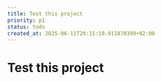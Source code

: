 ```yaml
---
title: Test this project
priority: p1
status: todo
created_at: 2025-06-11T20:15:10.911870399+02:00
---
```


# Test this project

